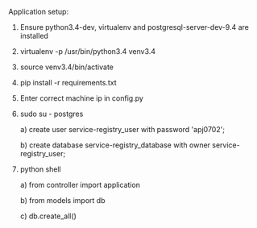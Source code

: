 Application setup:

1) Ensure python3.4-dev, virtualenv and postgresql-server-dev-9.4 are installed

2) virtualenv -p /usr/bin/python3.4 venv3.4

3) source venv3.4/bin/activate

4) pip install -r requirements.txt

5) Enter correct machine ip in config.py

6) sudo su - postgres
    
    a) create user service-registry_user with password 'apj0702';
    
    b) create database service-registry_database with owner service-registry_user;

7) python shell

    a) from controller import application
    
    b) from models import db
    
    c) db.create_all()